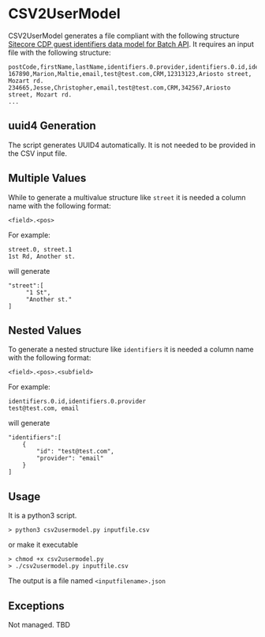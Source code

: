 # CSV2UserModel

CSV2UserModel generates a file compliant with the following structure [Sitecore CDP guest identifiers data model for Batch API](https://doc.sitecore.com/cdp/en/developers/sitecore-customer-data-platform--data-model-2-0/sitecore-cdp-guest-identifiers-data-model-for-batch-api.html). It requires an input file with the following structure:
````
postCode,firstName,lastName,identifiers.0.provider,identifiers.0.id,identifiers.1.provider,identifiers.1.id,street.0,street.1
167890,Marion,Maltie,email,test@test.com,CRM,12313123,Ariosto street, Mozart rd.
234665,Jesse,Christopher,email,test@test.com,CRM,342567,Ariosto street, Mozart rd.
...
````

## uuid4 Generation
The script generates UUID4 automatically. It is not needed to be provided in the CSV input file.


## Multiple Values
While to generate a multivalue structure like `street` it is needed a column name with the following format:
````
<field>.<pos>
````

For example:
````
street.0, street.1
1st Rd, Another st.
````
will generate
````
"street":[
     "1 St",
     "Another st."
]
````


## Nested Values
To generate a nested structure like `identifiers` it is needed a column name with the following format:
````
<field>.<pos>.<subfield>
````

For example:
````
identifiers.0.id,identifiers.0.provider
test@test.com, email
````
will generate
````
"identifiers":[
    {
        "id": "test@test.com",
        "provider": "email"
    }
]
````

## Usage

It is a python3 script.

````
> python3 csv2usermodel.py inputfile.csv
````

or make it executable
````
> chmod +x csv2usermodel.py
> ./csv2usermodel.py inputfile.csv
````

The output is a file named `<inputfilename>.json`


## Exceptions

Not managed. TBD

